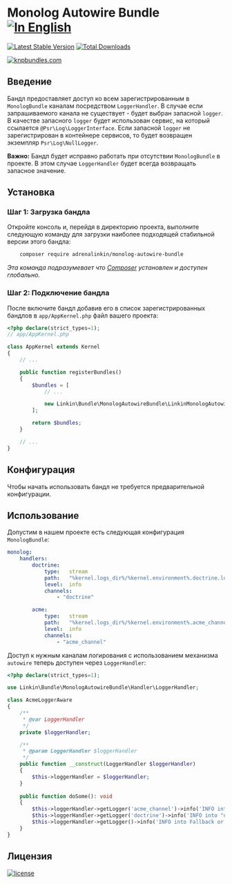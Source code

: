 Monolog Autowire Bundle [![In English](https://img.shields.io/badge/Switch_To-English-green.svg?style=flat-square)](./README.md)
=======================

[![Latest Stable Version](https://poser.pugx.org/adrenalinkin/monolog-autowire-bundle/v/stable)](https://packagist.org/packages/adrenalinkin/monolog-autowire-bundle)
[![Total Downloads](https://poser.pugx.org/adrenalinkin/monolog-autowire-bundle/downloads)](https://packagist.org/packages/adrenalinkin/monolog-autowire-bundle)

[![knpbundles.com](http://knpbundles.com/adrenalinkin/monolog-autowire-bundle/badge-short)](http://knpbundles.com/adrenalinkin/monolog-autowire-bundle)

Введение
--------

Бандл предоставляет доступ ко всем зарегистрированным в `MonologBundle` каналам посредством `LoggerHandler`.
В случае если запрашиваемого канала не существует - будет выбран запасной `logger`. 
В качестве запасного `logger` будет использован сервис, на который ссылается `@Psr\Log\LoggerInterface`. 
Если запасной `logger` не зарегистрирован в контейнере сервисов, то будет возвращен экземпляр `Psr\Log\NullLogger`.

**Важно:** Бандл будет исправно работать при отсутствии `MonologBundle` в проекте. 
В этом случае `LoggerHandler` будет всегда возвращать запасное значение.

Установка
---------

### Шаг 1: Загрузка бандла

Откройте консоль и, перейдя в директорию проекта, выполните следующую команду для загрузки наиболее подходящей
стабильной версии этого бандла:
```bash
    composer require adrenalinkin/monolog-autowire-bundle
```
*Эта команда подразумевает что [Composer](https://getcomposer.org) установлен и доступен глобально.*

### Шаг 2: Подключение бандла

После включите бандл добавив его в список зарегистрированных бандлов в `app/AppKernel.php` файл вашего проекта:

```php
<?php declare(strict_types=1);
// app/AppKernel.php

class AppKernel extends Kernel
{
    // ...

    public function registerBundles()
    {
        $bundles = [
            // ...

            new Linkin\Bundle\MonologAutowireBundle\LinkinMonologAutowireBundle(),
        ];

        return $bundles;
    }

    // ...
}
```

Конфигурация
------------

Чтобы начать использовать бандл не требуется предварительной конфигурации.

Использование
-------------

Допустим в нашем проекте есть следующая конфигурация `MonologBundle`:

```yaml
monolog:
    handlers:
        doctrine:
            type:   stream
            path:   "%kernel.logs_dir%/%kernel.environment%.doctrine.log"
            level:  info
            channels:
                - "doctrine"

        acme:
            type:   stream
            path:   "%kernel.logs_dir%/%kernel.environment%.acme_channel.log"
            level:  info
            channels:
                - "acme_channel"
```

Доступ к нужным каналам логирования с использованием механизма `autowire` теперь доступен через `LoggerHandler`:

```php
<?php declare(strict_types=1);

use Linkin\Bundle\MonologAutowireBundle\Handler\LoggerHandler;

class AcmeLoggerAware
{
    /**
     * @var LoggerHandler
     */
    private $loggerHandler;

    /**
     * @param LoggerHandler $loggerHandler
     */
    public function __construct(LoggerHandler $loggerHandler) 
    {
        $this->loggerHandler = $loggerHandler;
    }
    
    public function doSome(): void
    {
        $this->loggerHandler->getLogger('acme_channel')->info('INFO into "acme_channel" channel');
        $this->loggerHandler->getLogger('doctrine')->info('INFO into "doctrine" channel');
        $this->loggerHandler->getLogger()->info('INFO into Fallback or into NullLogger');
    }
}
```

Лицензия
--------

[![license](https://img.shields.io/badge/License-MIT-green.svg?style=flat-square)](./LICENSE)
